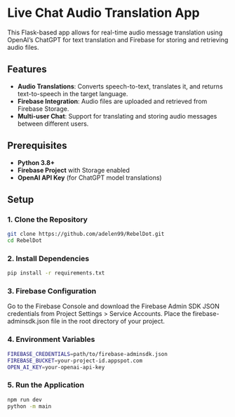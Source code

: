 # Live Chat Audio Translation App

This Flask-based app allows for real-time audio message translation using OpenAI’s ChatGPT for text translation and Firebase for storing and retrieving audio files.

## Features

- **Audio Translations**: Converts speech-to-text, translates it, and returns text-to-speech in the target language.
- **Firebase Integration**: Audio files are uploaded and retrieved from Firebase Storage.
- **Multi-user Chat**: Support for translating and storing audio messages between different users.

## Prerequisites

- **Python 3.8+**
- **Firebase Project** with Storage enabled
- **OpenAI API Key** (for ChatGPT model translations)

## Setup

### 1. Clone the Repository

```bash
git clone https://github.com/adelen99/RebelDot.git
cd RebelDot
```

### 2. Install Dependencies

```bash
pip install -r requirements.txt
```

### 3. Firebase Configuration

Go to the Firebase Console and download the Firebase Admin SDK JSON credentials from Project Settings > Service Accounts.
Place the firebase-adminsdk.json file in the root directory of your project.

### 4. Environment Variables

```bash
FIREBASE_CREDENTIALS=path/to/firebase-adminsdk.json
FIREBASE_BUCKET=your-project-id.appspot.com
OPEN_AI_KEY=your-openai-api-key
```

### 5. Run the Application

```bash
npm run dev
python -m main
```

 
